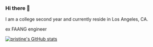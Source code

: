 ### Hi there 👋

I am a college second year and currently reside in Los Angeles, CA. 

ex FAANG engineer

[![pristine's GitHub stats](https://github-readme-stats.vercel.app/api?username=pristine)](https://github.com/pristine/github-readme-stats)
